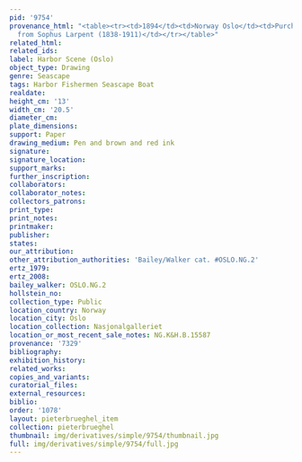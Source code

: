 ```yaml
---
pid: '9754'
provenance_html: "<table><tr><td>1894</td><td>Norway Oslo</td><td>Purchased by Nasjonalgalleriet
  from Sophus Larpent (1838-1911)</td></tr></table>"
related_html: 
related_ids: 
label: Harbor Scene (Oslo)
object_type: Drawing
genre: Seascape
tags: Harbor Fishermen Seascape Boat
realdate: 
height_cm: '13'
width_cm: '20.5'
diameter_cm: 
plate_dimensions: 
support: Paper
drawing_medium: Pen and brown and red ink
signature: 
signature_location: 
support_marks: 
further_inscription: 
collaborators: 
collaborator_notes: 
collectors_patrons: 
print_type: 
print_notes: 
printmaker: 
publisher: 
states: 
our_attribution: 
other_attribution_authorities: 'Bailey/Walker cat. #OSLO.NG.2'
ertz_1979: 
ertz_2008: 
bailey_walker: OSLO.NG.2
hollstein_no: 
collection_type: Public
location_country: Norway
location_city: Oslo
location_collection: Nasjonalgalleriet
location_or_most_recent_sale_notes: NG.K&H.B.15587
provenance: '7329'
bibliography: 
exhibition_history: 
related_works: 
copies_and_variants: 
curatorial_files: 
external_resources: 
biblio: 
order: '1078'
layout: pieterbrueghel_item
collection: pieterbrueghel
thumbnail: img/derivatives/simple/9754/thumbnail.jpg
full: img/derivatives/simple/9754/full.jpg
---
```

